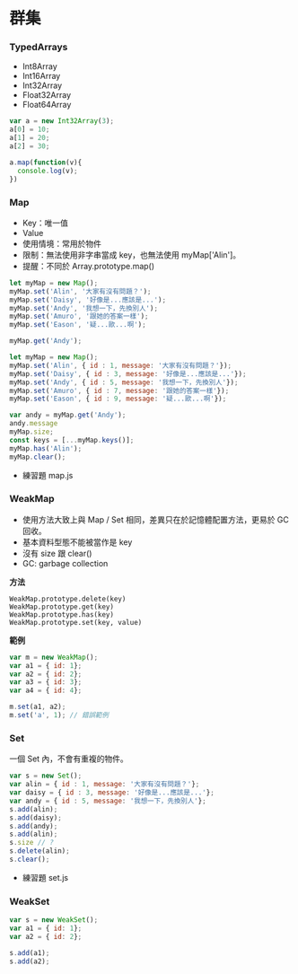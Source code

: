 # 群集

### TypedArrays

* Int8Array
* Int16Array
* Int32Array
* Float32Array
* Float64Array

```js
var a = new Int32Array(3);
a[0] = 10;
a[1] = 20;
a[2] = 30;

a.map(function(v){
  console.log(v);
})
```
<!-- 10 20 30 -->

### Map

* Key：唯一值
* Value
* 使用情境：常用於物件
* 限制：無法使用非字串當成 key，也無法使用 myMap['Alin']。
* 提醒：不同於 Array.prototype.map()

```js
let myMap = new Map();
myMap.set('Alin', '大家有沒有問題？');
myMap.set('Daisy', '好像是...應該是...');
myMap.set('Andy', '我想一下，先換別人');
myMap.set('Amuro', '跟她的答案一樣');
myMap.set('Eason', '疑...歐...啊');

myMap.get('Andy');
```

```js
let myMap = new Map();
myMap.set('Alin', { id : 1, message: '大家有沒有問題？'});
myMap.set('Daisy', { id : 3, message: '好像是...應該是...'});
myMap.set('Andy', { id : 5, message: '我想一下，先換別人'});
myMap.set('Amuro', { id : 7, message: '跟她的答案一樣'});
myMap.set('Eason', { id : 9, message: '疑...歐...啊'});

var andy = myMap.get('Andy');
andy.message
myMap.size;
const keys = [...myMap.keys()];
myMap.has('Alin');
myMap.clear();
```

* 練習題 map.js

### WeakMap

* 使用方法大致上與 Map / Set 相同，差異只在於記憶體配置方法，更易於 GC 回收。
* 基本資料型態不能被當作是 key
* 沒有 size 跟 clear()
* GC: garbage collection

**方法**

```
WeakMap.prototype.delete(key)
WeakMap.prototype.get(key)
WeakMap.prototype.has(key)
WeakMap.prototype.set(key, value)
```

**範例**

```js
var m = new WeakMap();
var a1 = { id: 1};
var a2 = { id: 2};
var a3 = { id: 3};
var a4 = { id: 4};

m.set(a1, a2);
m.set('a', 1); // 錯誤範例
```

### Set

一個 Set 內，不會有重複的物件。

```js
var s = new Set();
var alin = { id : 1, message: '大家有沒有問題？'};
var daisy = { id : 3, message: '好像是...應該是...'};
var andy = { id : 5, message: '我想一下，先換別人'};
s.add(alin);
s.add(daisy);
s.add(andy);
s.add(alin);
s.size // ?
s.delete(alin);
s.clear();
```

* 練習題 set.js

### WeakSet

```js
var s = new WeakSet();
var a1 = { id: 1};
var a2 = { id: 2};

s.add(a1);
s.add(a2);
```